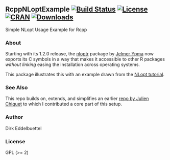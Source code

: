 ## RcppNLoptExample [![Build Status](https://travis-ci.org/eddelbuettel/rcppnloptexample.svg)](https://travis-ci.org/eddelbuettel/rcppnloptexample) [![License](http://img.shields.io/badge/license-GPL%20%28%3E=%202%29-brightgreen.svg?style=flat)](https://www.gnu.org/licenses/gpl-2.0.html) [![CRAN](http://www.r-pkg.org/badges/version/RcppNLoptExample)](https://cran.r-project.org/package=RcppNLoptExample) [![Downloads](http://cranlogs.r-pkg.org/badges/RcppNLoptExample?color=brightgreen)](http://www.r-pkg.org/pkg/RcppNLoptExample)

Simple NLopt Usage Example for Rcpp

### About

Starting with its 1.2.0 release, the [nloptr](https://github.com/jyypma/nloptr) package by [Jelmer
Ypma](https://github.com/jyypma) now exports its C symbols in a way that makes it accessible to
other R packages _without linking_ easing the installation across operating systems.

This package illustrates this with an example drawn from the [NLopt
tutorial](https://nlopt.readthedocs.io/en/latest/NLopt_Tutorial/).

### See Also

This repo builds on, extends, and simplifies an earlier [repo by Julien
Chiquet](https://github.com/jchiquet/RcppArmadilloNLoptExample) to which I contributed a core part
of this setup.

### Author

Dirk Eddelbuettel

### License

GPL (>= 2)
